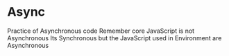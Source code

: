 # Async

Practice of Asynchronous code
Remember core JavaScript is not Asynchronous Its Synchronous
but the JavaScript used in Environment are Asynchronous
